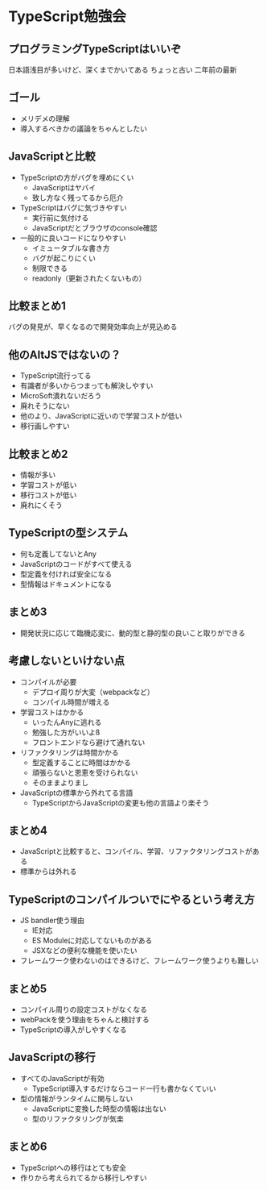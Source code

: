 # TypeScript勉強会

## プログラミングTypeScriptはいいぞ
日本語浅目が多いけど、深くまでかいてある
ちょっと古い
二年前の最新

## ゴール
- メリデメの理解
- 導入するべきかの議論をちゃんとしたい

## JavaScriptと比較
- TypeScriptの方がバグを埋めにくい
  - JavaScriptはヤバイ
  - 致し方なく残ってるから厄介
- TypeScriptはバグに気づきやすい
  - 実行前に気付ける
  - JavaScriptだとブラウザのconsole確認
- 一般的に良いコードになりやすい
  - イミュータブルな書き方
  - バグが起こりにくい
  - 制限できる
  - readonly（更新されたくないもの）

## 比較まとめ1

バグの発見が、早くなるので開発効率向上が見込める

## 他のAltJSではないの？
- TypeScript流行ってる
- 有識者が多いからつまっても解決しやすい
- MicroSoft潰れないだろう
- 廃れそうにない
- 他のより、JavaScriptに近いので学習コストが低い
- 移行画しやすい

## 比較まとめ2
- 情報が多い
- 学習コストが低い
- 移行コストが低い
- 廃れにくそう

## TypeScriptの型システム
- 何も定義してないとAny
- JavaScriptのコードがすべて使える
- 型定義を付ければ安全になる
- 型情報はドキュメントになる

## まとめ3
- 開発状況に応じて臨機応変に、動的型と静的型の良いこと取りができる

## 考慮しないといけない点
- コンパイルが必要
  - デプロイ周りが大変（webpackなど）
  - コンパイル時間が増える
- 学習コストはかかる
  - いったんAnyに逃れる
  - 勉強した方がいいよß
  - フロントエンドなら避けて通れない
- リファクタリングは時間かかる
  - 型定義することに時間はかかる
  - 頑張らないと恩恵を受けられない
  - そのままよりまし
- JavaScriptの標準から外れてる言語
  - TypeScriptからJavaScriptの変更も他の言語より楽そう

## まとめ4
- JavaScriptと比較すると、コンパイル、学習、リファクタリングコストがある
- 標準からは外れる

## TypeScriptのコンパイルついでにやるという考え方
- JS bandler使う理由
  - IE対応
  - ES Moduleに対応してないものがある
  - JSXなどの便利な機能を使いたい
- フレームワーク使わないのはできるけど、フレームワーク使うよりも難しい

## まとめ5
- コンパイル周りの設定コストがなくなる
- webPackを使う理由をちゃんと検討する
- TypeScriptの導入がしやすくなる

## JavaScriptの移行
- すべてのJavaScriptが有効
  - TypeScript導入するだけならコード一行も書かなくていい
- 型の情報がランタイムに関与しない
  - JavaScriptに変換した時型の情報は出ない
  - 型のリファクタリングが気楽

## まとめ6
- TypeScriptへの移行はとても安全
- 作りから考えられてるから移行しやすい
